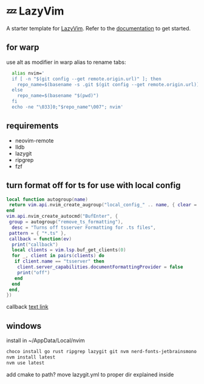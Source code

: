 # 💤 LazyVim

A starter template for [LazyVim](https://github.com/LazyVim/LazyVim).
Refer to the [documentation](https://lazyvim.github.io/installation) to get started.

## for warp

use alt as modifier in warp
alias to rename tabs:

```bash
  alias nvim='
  if [ -n "$(git config --get remote.origin.url)" ]; then
    repo_name=$(basename -s .git $(git config --get remote.origin.url))
  else
    repo_name=$(basename "$(pwd)")
  fi
  echo -ne "\033]0;"$repo_name"\007"; nvim'
```

## requirements

- neovim-remote
- lldb
- lazygit
- ripgrep
- fzf

## turn format off for ts for use with local config

```lua
local function autogroup(name)
 return vim.api.nvim_create_augroup("local_config_" .. name, { clear = true })
end
vim.api.nvim_create_autocmd("BufEnter", {
 group = autogroup("remove_ts_formatting"),
  desc = "Turns off tsserver Formatting for .ts files",
 pattern = { "*.ts" },
 callback = function(ev)
  print("callback")
  local clients = vim.lsp.buf_get_clients(0)
  for _, client in pairs(clients) do
   if client.name == "tsserver" then
    client.server_capabilities.documentFormattingProvider = false
    print("off")
   end
  end
 end,
})
```

callback
 [text link](www.google.com/test)

## windows

install in ~/AppData/Local/nvim

``` bash
choco install go rust ripgrep lazygit git nvm nerd-fonts-jetbrainsmono mingw cmake
nvm install latest
nvm use latest
```

add cmake to path?
move lazygit.yml to proper dir explained inside
